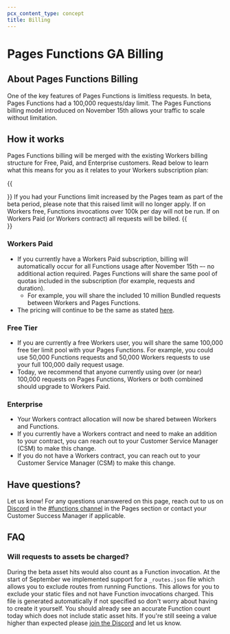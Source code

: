```yaml
---
pcx_content_type: concept
title: Billing
---
```


# Pages Functions GA Billing

## About Pages Functions Billing
One of the key features of Pages Functions is limitless requests. In beta, Pages Functions had a 100,000 requests/day limit. The Pages Functions billing model introduced on November 15th allows your traffic to scale without limitation.

## How it works
Pages Functions billing will be merged with the existing Workers billing structure for Free, Paid, and Enterprise customers. Read below to learn what this means for you as it relates to your Workers subscription plan:

{{<Aside type="note">}}
If you had your Functions limit increased by the Pages team as part of the beta period, please note that this raised limit will no longer apply. If on Workers free, Functions invocations over 100k per day will not be run. If on Workers Paid (or Workers contract) all requests will be billed.
{{</Aside>}}

### Workers Paid
* If you currently have a Workers Paid subscription, billing will automatically occur for all Functions usage after November 15th –- no additional action required. Pages Functions will share the same pool of quotas included in the subscription (for example, requests and duration).
  * For example, you will share the included 10 million Bundled requests between Workers and Pages Functions.
* The pricing will continue to be the same as stated [here](https://developers.cloudflare.com/workers/platform/pricing).

### Free Tier
* If you are currently a free Workers user, you will share the same 100,000 free tier limit pool with your Pages Functions. For example, you could use 50,000 Functions requests and 50,000 Workers requests to use your full 100,000 daily request usage.
* Today, we recommend that anyone currently using over (or near) 100,000 requests on Pages Functions, Workers or both combined should upgrade to Workers Paid.

### Enterprise
* Your Workers contract allocation will now be shared between Workers and Functions.
* If you currently have a Workers contract and need to make an addition to your contract, you can reach out to your Customer Service Manager (CSM) to make this change.
* If you do not have a Workers contract, you can reach out to your Customer Service Manager (CSM) to make this change.

## Have questions?
Let us know! For any questions unanswered on this page, reach out to us on [Discord](https://discord.com/invite/cloudflaredev) in the [#functions channel](https://discord.com/channels/595317990191398933/910978223968518144) in the Pages section or contact your Customer Success Manager if applicable.

## FAQ

### Will requests to assets be charged?
During the beta asset hits would also count as a Function invocation. At the start of September we implemented support for a `_routes.json` file which allows you to exclude routes from running Functions. This allows for you to exclude your static files and not have Function invocations charged. This file is generated automatically if not specified so don't worry about having to create it yourself. You should already see an accurate Function count today which does not include static asset hits. If you're still seeing a value higher than expected please [join the Discord](https://discord.gg/cloudflaredev) and let us know.